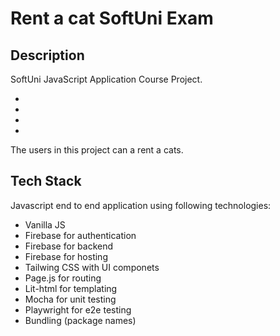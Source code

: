 # Rent a cat SoftUni Exam

## Description
SoftUni JavaScript Application Course Project.

-
-
-
-

The users in this project can a rent a cats.

## Tech Stack
Javascript end to end application using following technologies:
 * Vanilla JS
 * Firebase for authentication
 * Firebase for backend
 * Firebase for hosting
 * Tailwing CSS with UI componets
 * Page.js for routing
 * Lit-html for templating
 * Mocha for unit testing
 * Playwright for e2e testing
 * Bundling (package names)
